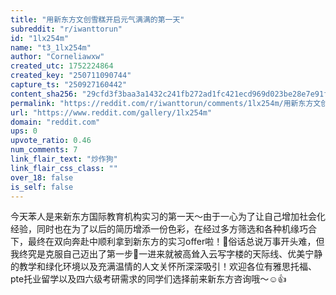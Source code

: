 ```yaml
---
title: "用新东方文创雪糕开启元气满满的第一天"
subreddit: "r/iwanttorun"
id: "1lx254m"
name: "t3_1lx254m"
author: "Corneliawxw"
created_utc: 1752224864
created_key: "250711090744"
capture_ts: "250927160442"
content_sha256: "29cfd3f3baa3a1432c241fb272ad1fc421ecd969d023be28e7e91f7a0f497647"
permalink: "https://reddit.com/r/iwanttorun/comments/1lx254m/用新东方文创雪糕开启元气满满的第一天/"
url: "https://www.reddit.com/gallery/1lx254m"
domain: "reddit.com"
ups: 0
upvote_ratio: 0.46
num_comments: 7
link_flair_text: "炒作狗"
link_flair_css_class: ""
over_18: false
is_self: false
---
```


今天苯人是来新东方国际教育机构实习的第一天～由于一心为了让自己增加社会化经验，同时也在为了以后的简历增添一份色彩，在经过多方筛选和各种机缘巧合下，最终在双向奔赴中顺利拿到新东方的实习offer啦！🤩俗话总说万事开头难，但我终究是克服自己迈出了第一步🥳一进来就被高耸入云写字楼的天际线、优美宁静的教学和绿化环境以及充满温情的人文关怀所深深吸引！欢迎各位有雅思托福、pte托业留学以及四六级考研需求的同学们选择前来新东方咨询哦～☺️👍
